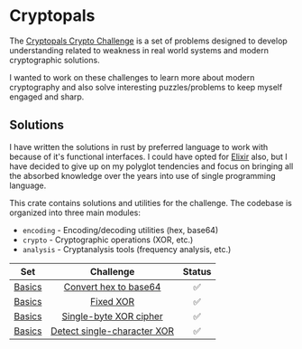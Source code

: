 # Cryptopals

The [Cryptopals Crypto Challenge](https://cryptopals.com/) is a set of problems designed to develop understanding related to weakness in real world systems and modern cryptographic solutions.

I wanted to work on these challenges to learn more about modern cryptography and also solve interesting puzzles/problems to keep myself engaged and sharp.

## Solutions

I have written the solutions in rust by preferred language to work with because of it's functional interfaces. I could have opted for [Elixir](https://elixir-lang.org/) also, but I have decided to give up on my polyglot tendencies and focus on bringing all the absorbed knowledge over the years into use of single programming language.

This crate contains solutions and utilities for the challenge. The codebase is organized into three main modules:
- `encoding` - Encoding/decoding utilities (hex, base64)
- `crypto` - Cryptographic operations (XOR, etc.)
- `analysis` - Cryptanalysis tools (frequency analysis, etc.)

| Set | Challenge | Status |
|:---:|:---------:|:------:|
| [Basics](https://cryptopals.com/sets/1) | [Convert hex to base64](https://cryptopals.com/sets/1/challenges/1) | ✅ |
| [Basics](https://cryptopals.com/sets/1) | [Fixed XOR](https://cryptopals.com/sets/1/challenges/2) | ✅ |
| [Basics](https://cryptopals.com/sets/1) | [Single-byte XOR cipher](https://cryptopals.com/sets/1/challenges/3) | ✅ |
| [Basics](https://cryptopals.com/sets/1) | [Detect single-character XOR](https://cryptopals.com/sets/1/challenges/1) | ✅ |
